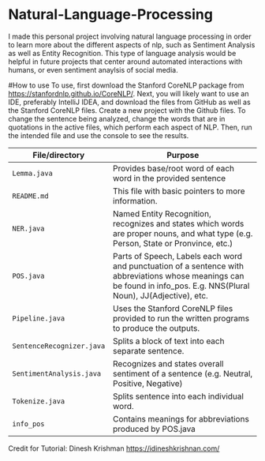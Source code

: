 # Natural-Language-Processing

 I made this personal project involving natural language processing in order to learn more about the different aspects of nlp, such as Sentiment Analysis as well as Entity Recognition. This type of language analysis would be helpful in future projects that center around automated interactions with humans, or even sentiment anaylsis of social media. 
 
 #How to use
 To use, first download the Stanford CoreNLP package from https://stanfordnlp.github.io/CoreNLP/. 
 Next, you will likely want to use an IDE, preferably IntelliJ IDEA, and download the files from GitHub as well as the Stanford CoreNLP files. Create a new project with the Github files.
 To change the sentence being analyzed, change the words that are in quotations in the active files, which perform each aspect of NLP. Then, run the intended file and use the console to see the results. 
 
 | File/directory            | Purpose |
| --------------            | ------- |
| ```Lemma.java```          | Provides base/root word of each word in the provided sentence |
| ```README.md```           | This file with basic pointers to more information. |
| ```NER.java```               | Named Entity Recognition, recognizes and states which words are proper nouns, and what type (e.g. Person, State or Pronvince, etc.) |
| ```POS.java```    | Parts of Speech, Labels each word and punctuation of a sentence with abbreviations whose meanings can be found in info_pos. E.g. NNS(Plural Noun), JJ(Adjective), etc. |
| ```Pipeline.java```                | Uses the Stanford CoreNLP files provided to run the written programs to produce the outputs. |
| ```SentenceRecognizer.java```               | Splits a block of text into each separate sentence. |
| ```SentimentAnalysis.java```                | Recognizes and states overall sentiment of a sentence (e.g. Neutral, Positive, Negative) |
| ```Tokenize.java```     | Splits sentence into each individual word. |
| ```info_pos```     | Contains meanings for abbreviations produced by POS.java |

Credit for Tutorial: Dinesh Krishman https://idineshkrishnan.com/
